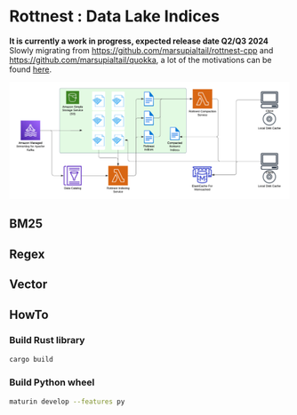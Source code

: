 # Rottnest : Data Lake Indices

**It is currently a work in progress, expected release date Q2/Q3 2024** Slowly migrating from https://github.com/marsupialtail/rottnest-cpp and https://github.com/marsupialtail/quokka, a lot of the motivations can be found [here](https://github.com/marsupialtail/quokka/blob/master/blog/time.md).

![Architecture](assets/arch.png)

## BM25

## Regex

## Vector

## HowTo
### Build Rust library
```bash
cargo build
```

### Build Python wheel
```bash
maturin develop --features py
```
